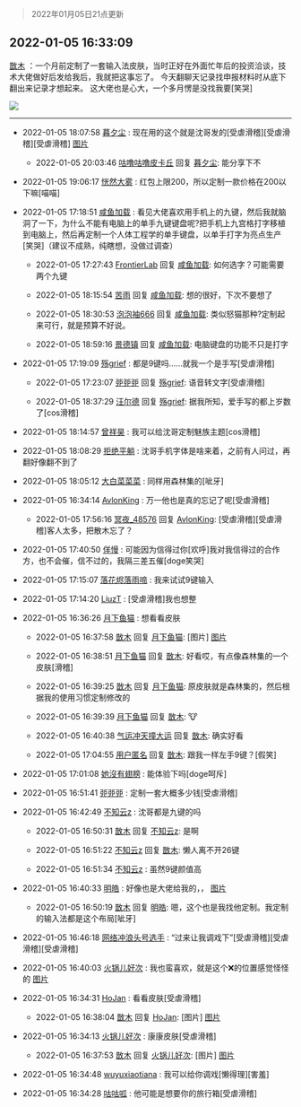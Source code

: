 > 2022年01月05日21点更新
<link rel="stylesheet" href="https://cdn.jsdelivr.net/gh/taotie6/sampleJSON@main/css/photo_show.css">
<meta name="referrer" content="no-referrer" />


 ## 2022-01-05 16:33:09 

 [㪚木](https://www.coolapk.com/feed/32614437?shareKey=OTM3OTlhMjQ3ZDk1NjFkNTVlNTU~) ：一个月前定制了一套输入法皮肤，当时正好在外面忙年后的投资洽谈，技术大佬做好后发给我后，我就把这事忘了。
今天翻聊天记录找申报材料时从底下翻出来记录才想起来。
这大佬也是心大，一个多月愣是没找我要[笑哭] 

<div class="album">
<img class="img-item" src="http://image.coolapk.com/feed/2022/0105/16/1081091_5cd35aac_1588_6239_63@945x3498.jpeg" />
</div>

 ------- 

- 2022-01-05 18:07:58 [暮夕尘](uid=1629367) : 现在用的这个就是沈哥发的[受虐滑稽][受虐滑稽][受虐滑稽] [图片](http://image.coolapk.com/feed/2022/0105/18/1629367_7991fc68_7277_0164_33@1080x2400.jpeg)

    - 2022-01-05 20:03:46 [咕噜咕噜皮卡丘](uid=3531276) 回复 [暮夕尘](uid=1629367): 能分享下不 

- 2022-01-05 19:06:17 [恍然大雾](uid=1849331) : 红包上限200，所以定制一款价格在200以下嘛[喵喵] 

- 2022-01-05 17:18:51 [咸鱼加载](uid=1794979) : 看见大佬喜欢用手机上的九键，然后我就脑洞了一下，为什么不能有电脑上的单手九键键盘呢?把手机上九宫格打字移植到电脑上，然后再定制一个人体工程学的单手键盘，以单手打字为亮点生产[笑哭]（建议不成熟，纯瞎想，没做过调查） 

    - 2022-01-05 17:27:43 [FrontierLab](uid=2712621) 回复 [咸鱼加载](uid=1794979): 如何选字？可能需要两个九键 

    - 2022-01-05 18:15:54 [苦雨](uid=1016914) 回复 [咸鱼加载](uid=1794979): 想的很好，下次不要想了 

    - 2022-01-05 18:30:53 [泡泡袖666](uid=2844894) 回复 [咸鱼加载](uid=1794979): 类似怒猫那种?定制起来可行，就是预算不好说。 

    - 2022-01-05 18:59:16 [景德镇](uid=1948720) 回复 [咸鱼加载](uid=1794979): 电脑键盘的功能不只是打字 

- 2022-01-05 17:19:09 [殇grief](uid=4392516) : 都是9键吗……就我一个是手写[受虐滑稽] 

    - 2022-01-05 17:23:07 [戼戼戼](uid=4044548) 回复 [殇grief](uid=4392516): 语音转文字[受虐滑稽] 

    - 2022-01-05 18:37:29 [汪尔德](uid=1595236) 回复 [殇grief](uid=4392516): 据我所知，爱手写的都上岁数了[cos滑稽] 

- 2022-01-05 18:14:57 [曾祥昊](uid=6695078) : 我可以给沈哥定制魅族主题[cos滑稽] 

- 2022-01-05 18:08:29 [拒绝平躺](uid=1706749) : 沈哥手机字体是啥来着，之前有人问过，再翻好像翻不到了 

- 2022-01-05 18:05:12 [大白菜菜菜](uid=2081020) : 同样用森林集的[呲牙] 

- 2022-01-05 16:34:14 [AvlonKing](uid=964891) : 万一他也是真的忘记了呢[受虐滑稽] 

    - 2022-01-05 17:56:16 [冥夜_48576](uid=2739572) 回复 [AvlonKing](uid=964891): [受虐滑稽][受虐滑稽]客人太多，把散木忘了？ 

- 2022-01-05 17:40:50 [佯慢](uid=888105) : 可能因为信得过你[欢呼]我对我信得过的合作方，也不会催，信不过的，我隔三差五催[doge笑哭] 

- 2022-01-05 17:15:07 [落花烬落雨啼](uid=1966083) : 我来试试9键输入 

- 2022-01-05 17:14:20 [LiuzT](uid=2145927) : [受虐滑稽]我也想整 

- 2022-01-05 16:36:26 [月下鱼猫](uid=1362030) : 想看看皮肤 

    - 2022-01-05 16:37:58 [㪚木](uid=1081091) 回复 [月下鱼猫](uid=1362030): [图片] [图片](http://image.coolapk.com/feed/2022/0105/16/1081091_27b6e3c7_1873_0067_388@2160x2340.png)

    - 2022-01-05 16:38:51 [月下鱼猫](uid=1362030) 回复 [㪚木](uid=1081091): 好看哎，有点像森林集的一个皮肤[滑稽] 

    - 2022-01-05 16:39:25 [㪚木](uid=1081091) 回复 [月下鱼猫](uid=1362030): 原皮肤就是森林集的，然后根据我的使用习惯定制修改的 

    - 2022-01-05 16:39:39 [月下鱼猫](uid=1362030) 回复 [㪚木](uid=1081091): 🐮 

    - 2022-01-05 16:40:38 [气运冲天撞大运](uid=3158661) 回复 [㪚木](uid=1081091): 确实好看 

    - 2022-01-05 17:04:55 [用户匿名](uid=1080866) 回复 [㪚木](uid=1081091): 跟我一样左手9键？[假笑] 

- 2022-01-05 17:01:08 [她沒有翅膀](uid=3130630) : 能体验下吗[doge呵斥] 

- 2022-01-05 16:51:41 [戼戼戼](uid=4044548) : 定制一套大概多少钱[受虐滑稽] 

- 2022-01-05 16:42:49 [不知云z](uid=5657858) : 沈哥都是九键的吗 

    - 2022-01-05 16:50:31 [㪚木](uid=1081091) 回复 [不知云z](uid=5657858): 是啊 

    - 2022-01-05 16:51:22 [不知云z](uid=5657858) 回复 [㪚木](uid=1081091): 懒人离不开26键 

    - 2022-01-05 16:51:34 [不知云z](uid=5657858) : 虽然9键颜值高 

- 2022-01-05 16:40:33 [明皓](uid=1682514) : 好像也是大佬给我的，， [图片](http://image.coolapk.com/feed/2022/0105/16/1682514_496050a9_2032_1451_707@1440x3216.jpeg)

    - 2022-01-05 16:50:19 [㪚木](uid=1081091) 回复 [明皓](uid=1682514): 嗯，这个也是我找他定制。我定制的输入法都是这个布局[呲牙] 

- 2022-01-05 16:46:18 [网络冲浪头号选手](uid=1864467) : “过来让我调戏下”[受虐滑稽][受虐滑稽][受虐滑稽] 

- 2022-01-05 16:40:03 [火锅儿好次](uid=2242533) : 我也蛮喜欢，就是这个❌的位置感觉怪怪的 [图片](http://image.coolapk.com/feed/2022/0105/16/2242533_aca58589_2002_7688_589@2160x2340.jpeg)

- 2022-01-05 16:34:31 [HoJan](uid=882381) : 看看皮肤[受虐滑稽] 

    - 2022-01-05 16:38:04 [㪚木](uid=1081091) 回复 [HoJan](uid=882381): [图片] [图片](http://image.coolapk.com/feed/2022/0105/16/1081091_27b6e3c7_1873_0067_388@2160x2340.png)

- 2022-01-05 16:34:13 [火锅儿好次](uid=2242533) : 康康皮肤[受虐滑稽] 

    - 2022-01-05 16:37:53 [㪚木](uid=1081091) 回复 [火锅儿好次](uid=2242533): [图片] [图片](http://image.coolapk.com/feed/2022/0105/16/1081091_27b6e3c7_1873_0067_388@2160x2340.png)

- 2022-01-05 16:34:48 [wuyuxiaotiana](uid=686790) : 我可以给你调戏[懒得理][害羞] 

- 2022-01-05 16:34:28 [咕咕呱](uid=5016203) : 他可能是想要你的旅行箱[受虐滑稽] 

